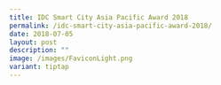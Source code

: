 ```yaml
---
title: IDC Smart City Asia Pacific Award 2018
permalink: /idc-smart-city-asia-pacific-award-2018/
date: 2018-07-05
layout: post
description: ""
image: /images/FaviconLight.png
variant: tiptap
---
```

